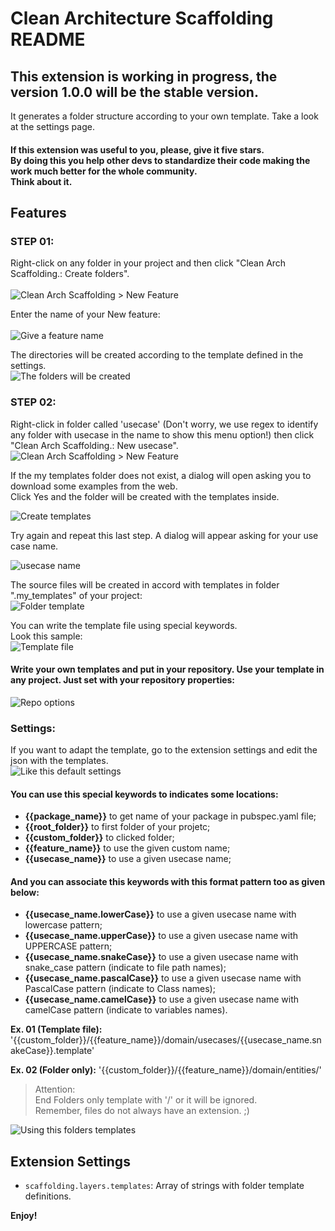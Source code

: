 # Clean Architecture Scaffolding README
## This extension is working in progress, the version 1.0.0 will be the stable version. 

It generates a folder structure according to your own template.
Take a look at the settings page.

#### If this extension was useful to you, please, give it five stars. <br/>By doing this you help other devs to standardize their code making the work much better for the whole community.<br/>Think about it.

## Features
### STEP 01: <br/> 
Right-click on any folder in your project and then click "Clean Arch Scaffolding.: Create folders".<br/><br/>
![Clean Arch Scaffolding > New Feature](images/menu_folder.png)<br/>

Enter the name of your New feature:<br/><br/>
![Give a feature name](images/feature_name.png)<br/>

The directories will be created according to the template defined in the settings.<br/>
![The folders will be created](images/folders.png)<br/>
### STEP 02: <br/> 
Right-click in folder called 'usecase' (Don't worry, we use regex to identify any folder with usecase in the name to show this menu option!) then click "Clean Arch Scaffolding.: New usecase".<br/> 
![Clean Arch Scaffolding > New Feature](images/menu_usecase.png)<br/>

If the my templates folder does not exist, a dialog will open asking you to download some examples from the web.<br />
Click Yes and the folder will be created with the templates inside.

![Create templates](images/create_templates.png)<br/>

Try again and repeat this last step.
A dialog will appear asking for your use case name.

![usecase name](images/usecase_name.png)<br/>

The source files will be created in accord with templates in folder ".my_templates" of your project: <br/>
![Folder template](images/templates_folder.png)<br/>

You can write the template file using special keywords.<br/>
Look this sample:<br/>
![Template file](images/template_file.png)<br/>

#### Write your own templates and put in your repository. Use your template in any project. Just set with your repository properties:
![Repo options](images/repo_options.png)<br/>

### Settings:
If you want to adapt the template, go to the extension settings and edit the json with the templates.<br/>
![Like this default settings](images/settings.png)<br/>

#### You can use this special keywords to indicates some locations:<br/>
- **{{package_name}}** to get name of your package in pubspec.yaml file;<br/>
- **{{root_folder}}** to first folder of your projetc;<br/>
- **{{custom_folder}}** to clicked folder;<br/>
- **{{feature_name}}** to use the given custom name;<br/>
- **{{usecase_name}}** to use a given usecase name;<br/>

#### And you can associate this keywords with this format pattern too as given below:
- **{{usecase_name.lowerCase}}** to use a given usecase name with lowercase pattern;<br/>
- **{{usecase_name.upperCase}}** to use a given usecase name with UPPERCASE pattern;<br/>  
- **{{usecase_name.snakeCase}}** to use a given usecase name with snake_case pattern (indicate to file path names);<br/>
- **{{usecase_name.pascalCase}}** to use a given usecase name with PascalCase pattern (indicate to Class names);<br/>
- **{{usecase_name.camelCase}}**  to use a given usecase name with camelCase pattern (indicate to variables names).<br/>

**Ex. 01 (Template file):** '{{custom_folder}}/{{feature_name}}/domain/usecases/{{usecase_name.snakeCase}}.template' 

**Ex. 02 (Folder only):** '{{custom_folder}}/{{feature_name}}/domain/entities/' 
> Attention: <br/>
> End Folders only template with '/' or it will be ignored. <br/>
> Remember, files do not always have an extension. ;)

![Using this folders templates](images/json.png)

## Extension Settings

* `scaffolding.layers.templates`: Array of strings with folder template definitions.


**Enjoy!**